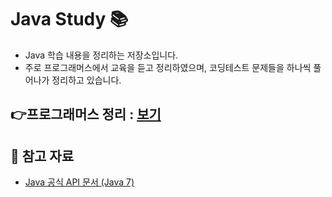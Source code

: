 # Java Study 📚 


- Java 학습 내용을 정리하는 저장소입니다.  
- 주로 프로그래머스에서 교육을 듣고 정리하였으며, 코딩테스트 문제들을 하나씩 풀어나가 정리하고 있습니다.


## 👉프로그래머스 정리 : [보기](./src/프로그래머스)


## 📎 참고 자료

- [Java 공식 API 문서 (Java 7)](https://docs.oracle.com/javase/7/docs/api/java/lang/package-summary.html)
